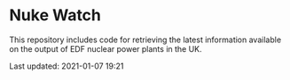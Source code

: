 # Nuke Watch

This repository includes code for retrieving the latest information available on the output of EDF nuclear power plants in the UK.

Last updated: 2021-01-07 19:21